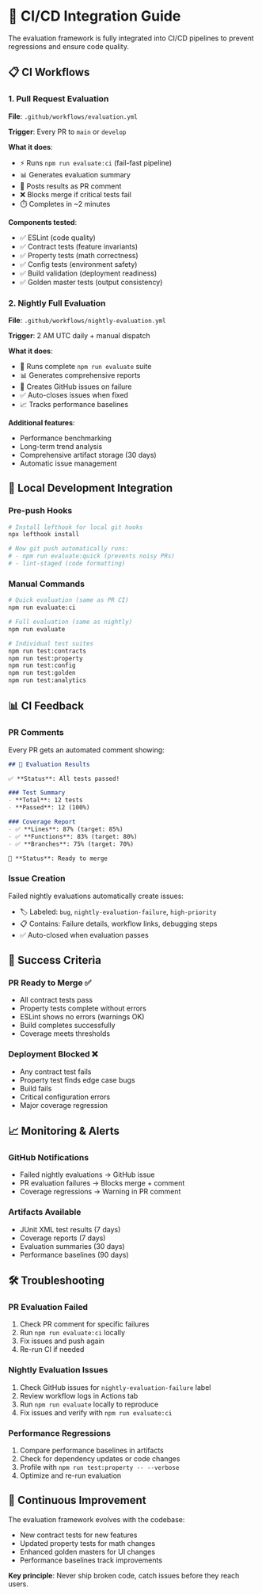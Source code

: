 # 🚀 CI/CD Integration Guide

The evaluation framework is fully integrated into CI/CD pipelines to prevent regressions and ensure code quality.

## 📋 CI Workflows

### 1. Pull Request Evaluation
**File**: `.github/workflows/evaluation.yml`

**Trigger**: Every PR to `main` or `develop`

**What it does**:
- ⚡ Runs `npm run evaluate:ci` (fail-fast pipeline)  
- 📊 Generates evaluation summary
- 💬 Posts results as PR comment
- ❌ Blocks merge if critical tests fail
- ⏱️ Completes in ~2 minutes

**Components tested**:
- ✅ ESLint (code quality)
- ✅ Contract tests (feature invariants) 
- ✅ Property tests (math correctness)
- ✅ Config tests (environment safety)
- ✅ Build validation (deployment readiness)
- ✅ Golden master tests (output consistency)

### 2. Nightly Full Evaluation
**File**: `.github/workflows/nightly-evaluation.yml`

**Trigger**: 2 AM UTC daily + manual dispatch

**What it does**:
- 🌙 Runs complete `npm run evaluate` suite
- 📊 Generates comprehensive reports
- 🚨 Creates GitHub issues on failure
- ✅ Auto-closes issues when fixed
- 📈 Tracks performance baselines

**Additional features**:
- Performance benchmarking
- Long-term trend analysis  
- Comprehensive artifact storage (30 days)
- Automatic issue management

## 🔧 Local Development Integration

### Pre-push Hooks
```bash
# Install lefthook for local git hooks
npx lefthook install

# Now git push automatically runs:
# - npm run evaluate:quick (prevents noisy PRs)
# - lint-staged (code formatting)
```

### Manual Commands
```bash
# Quick evaluation (same as PR CI)
npm run evaluate:ci

# Full evaluation (same as nightly)  
npm run evaluate

# Individual test suites
npm run test:contracts
npm run test:property
npm run test:config
npm run test:golden
npm run test:analytics
```

## 📊 CI Feedback

### PR Comments
Every PR gets an automated comment showing:
```markdown
## 🧪 Evaluation Results

✅ **Status**: All tests passed!

### Test Summary
- **Total**: 12 tests
- **Passed**: 12 (100%)

### Coverage Report
- ✅ **Lines**: 87% (target: 85%)
- ✅ **Functions**: 83% (target: 80%)  
- ✅ **Branches**: 75% (target: 70%)

🚀 **Status**: Ready to merge
```

### Issue Creation
Failed nightly evaluations automatically create issues:
- 🏷️ Labeled: `bug`, `nightly-evaluation-failure`, `high-priority`
- 📋 Contains: Failure details, workflow links, debugging steps
- ✅ Auto-closed when evaluation passes

## 🎯 Success Criteria

### PR Ready to Merge ✅
- All contract tests pass
- Property tests complete without errors
- ESLint shows no errors (warnings OK)
- Build completes successfully
- Coverage meets thresholds

### Deployment Blocked ❌
- Any contract test fails
- Property test finds edge case bugs
- Build fails
- Critical configuration errors
- Major coverage regression

## 📈 Monitoring & Alerts

### GitHub Notifications
- Failed nightly evaluations → GitHub issue
- PR evaluation failures → Blocks merge + comment
- Coverage regressions → Warning in PR comment

### Artifacts Available
- JUnit XML test results (7 days)  
- Coverage reports (7 days)
- Evaluation summaries (30 days)
- Performance baselines (90 days)

## 🛠️ Troubleshooting

### PR Evaluation Failed
1. Check PR comment for specific failures
2. Run `npm run evaluate:ci` locally
3. Fix issues and push again
4. Re-run CI if needed

### Nightly Evaluation Issues
1. Check GitHub issues for `nightly-evaluation-failure` label
2. Review workflow logs in Actions tab
3. Run `npm run evaluate` locally to reproduce
4. Fix issues and verify with `npm run evaluate:ci`

### Performance Regressions
1. Compare performance baselines in artifacts
2. Check for dependency updates or code changes
3. Profile with `npm run test:property -- --verbose`
4. Optimize and re-run evaluation

## 🔄 Continuous Improvement

The evaluation framework evolves with the codebase:
- New contract tests for new features
- Updated property tests for math changes
- Enhanced golden masters for UI changes  
- Performance baselines track improvements

**Key principle**: Never ship broken code, catch issues before they reach users.